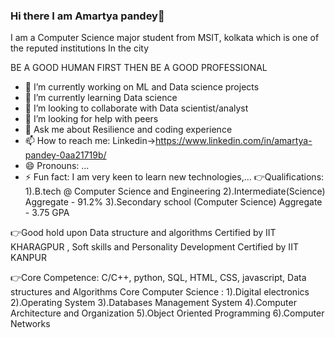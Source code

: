 ### Hi there I am Amartya pandey👋

I am a Computer Science major student from MSIT, kolkata which is one of the reputed institutions
In the city

BE A GOOD HUMAN FIRST THEN BE A GOOD PROFESSIONAL

- 🔭 I’m currently working on ML and Data science projects
- 🌱 I’m currently learning Data science
- 👯 I’m looking to collaborate with Data scientist/analyst
- 🤔 I’m looking for help with peers
- 💬 Ask me about Resilience and coding experience
- 📫 How to reach me: Linkedin->https://www.linkedin.com/in/amartya-pandey-0aa21719b/
- 😄 Pronouns: ...
- ⚡ Fun fact: I am very keen to learn new technologies,... 
👉Qualifications: 1).B.tech @ Computer Science and Engineering 
                  2).Intermediate(Science) Aggregate - 91.2%
                  3).Secondary school (Computer Science) Aggregate - 3.75 GPA

👉Good hold upon Data structure and algorithms Certified by IIT KHARAGPUR ,
Soft skills and Personality Development Certified by IIT KANPUR

👉Core Competence: C/C++, python, SQL, HTML, CSS, javascript, Data structures and Algorithms 
                     Core Computer Science :
                      1).Digital electronics 
                      2).Operating System
                      3).Databases Management System
                      4).Computer Architecture and Organization
                      5).Object Oriented Programming
                      6).Computer Networks
